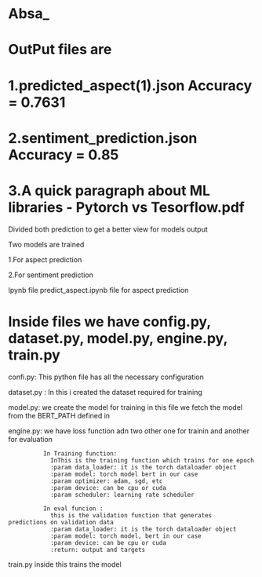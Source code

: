 # Absa_

# OutPut files are 

# 1.predicted_aspect(1).json   Accuracy = 0.7631

# 2.sentiment_prediction.json   Accuracy = 0.85

# 3.A quick paragraph about ML libraries - Pytorch vs Tesorflow.pdf

Divided both prediction to get a better view for models output

Two models are trained 

  1.For aspect prediction
  
  2.For sentiment prediction
  
 Ipynb file predict_aspect.ipynb file for aspect prediction
 
 # Inside files we have config.py, dataset.py, model.py, engine.py, train.py
 
 confi.py: This python file has all the necessary configuration
 
 
 dataset.py : In this i created the dataset required for training 
 
 
 model.py: we create the model for training in this file
         we fetch the model from the BERT_PATH defined in
         
         
 engine.py: we have loss function adn two other one for trainin and another for evaluation
 
              In Training function:
                InThis is the training function which trains for one epoch 
                :param data_loader: it is the torch dataloader object  
                :param model: torch model bert in our case 
                :param optimizer: adam, sgd, etc 
                :param device: can be cpu or cuda  
                :param scheduler: learning rate scheduler 
                
              In eval funcion :
                this is the validation function that generates  predictions on validation data 
                :param data_loader: it is the torch dataloader object 
                :param model: torch model, bert in our case  
                :param device: can be cpu or cuda 
                :return: output and targets 

train.py 
 inside this trains the model  
 
 

            
